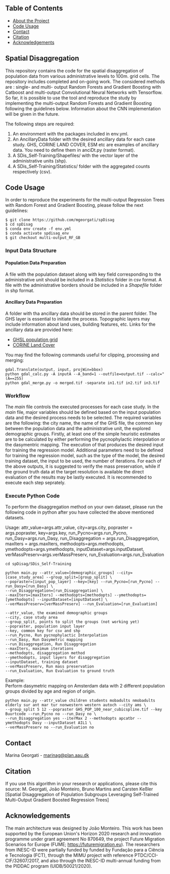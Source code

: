 <!-- TABLE OF CONTENTS -->
## Table of Contents

* [About the Project](#about-the-project)
* [Code Usage](#code-usage)
* [Contact](#contact)
* [Citation](#citation)
* [Acknowledgements](#acknowledgements)

<!-- About the Project -->
## Spatial Disaggregation
This repository contains the code for the spatial disaggregation of population data from various administrative levels to 100m. grid cells.
The repository includes completed and on-going work.
The considered methods are : single- and multi- output Random Forests and Gradient Boosting with Catboost and multi-output Convolutional Neural Networks with Tensorflow. So far, it is possible to use the tool and reproduce the study by implementing the multi-output Random Forests and Gradient Boosting following the guidelines below. Information about the CNN implementation will be given in the future.

The following steps are required:
1. An environment with the packages included in env.yml.
2. An AncillaryData folder with the desired ancillary data for each case study. GHS, CORINE LAND COVER, ESM etc are examples of ancillary data. 
You need to define them in anciDt.py (raster format).
3. A SDis_Self-Training/Shapefiles/ with the vector layer of the administrative units (shp).
4. A SDis_Self-Training/Statistics/ folder with the aggregated counts respectively (csv).

<!-- Code Usage -->
## Code Usage
In order to reproduce the experiments for the multi-output Regression Trees with Random Forest and Gradient Boosting, please follow the next guidelines:
```
$ git clone https://github.com/mgeorgati/spDisag
$ cd spDisag
$ conda env create -f env.yml 
$ conda activate spdisag_env
$ git checkout multi-output_RF_GB
```
### Input Data Structure
#### Population Data Preparation
A file with the population dataset along with key field corresponding to the administrative unit should be included in a *Statistics* folder in csv format. A file with the administrative borders should be included in a *Shapefile* folder in shp format.

#### Ancillary Data Preparation
A folder with tha ancillary data should be stored in the parent folder. The GHS layer is essential to initiate the process. Topographic layers may include information about land uses, building features, etc.
Links for the ancillary data are provided here:
- [GHSL population grid](https://ghsl.jrc.ec.europa.eu/download.php?ds=pop) 
- [CORINE Land Cover](https://land.copernicus.eu/pan-european/corine-land-cover)
 
You may find the following commands useful for clipping, processing and merging:

```
gdal.Translate(output, input, projWin=bbox) 
python gdal_calc.py -A inputA --A_band=1 --outfile=output.tif --calc="(A==255)
python gdal_merge.py -o merged.tif -separate in1.tif in2.tif in3.tif
```

### Workflow
The *main* file controls the executed processes for each case study. In the *main* file, major variables should be defined based on the input population data and the desired process needs to be selected. The required variables are the following: the city name, the name of the GHS file, the common key between the population data and the administrative unit, the explored demographic groups. Firstly, at least one of the simple heuristic estimates are to be calculated by either performing the pycnophylactic interpolation or the dasymentric mapping. The execution of that produces the desired input for training the regression model. 
Additional parameters need to be defined for training the regression model, such as the type of the model, the desired training dataset, the input to be used, the number of iterations. 
For each of the above outputs, it is suggested to verify the mass preservation, while if the ground truth data at the target resolution is available the direct evaluation of the results may be lastly executed. It is recommended to execute each step seprately.  

### Execute Python Code 
To perform the disaggregation method on your own dataset, please run the following code in python after you have collected the above mentioned datasets.

Usage: 
attr_value=args.attr_value, city=args.city, popraster = args.popraster, key=args.key, 
            run_Pycno=args.run_Pycno, run_Dasy=args.run_Dasy, run_Disaggregation = args.run_Disaggregation, maxIters = args.maxIters, methodopts=args.methodopts, ymethodopts=args.ymethodopts, 
            inputDataset=args.inputDataset, verMassPreserv=args.verMassPreserv, run_Evaluation=args.run_Evaluation 


```
cd spDisag/SDis_Self-Training

python main.py --attr_value=[demographic_groups] --city=[case_study_area] --group_split=[group_split] \
--popraster=[input_pop_layer] --key=[key] --run_Pycno=[run_Pycno] --run_Dasy=[run_Dasy] \
--run_Disaggregation=[run_Disaggregation] \
--maxIters=[maxIters] --methodopts=[methodopts] --ymethodopts=[ymethodopts] --inputDataset=[inputDataset] \
--verMassPreserv=[verMassPreserv] --run_Evaluation=[run_Evaluation]
```

```
--attr_value, the examined demographic groups
--city, case study area
--group_split, points to split the groups (not working yet)
--popraster, population input layer
--key, common key for csv and shp
--run_Pycno, Run pycnophylactic Interpolation
--run_Dasy, Run Dasymetric mapping
--run_Disaggregation, Run Disaggregation
--maxIters, maximum iterations
--methodopts, disaggregation method
--ymethodopts, input layers for disaggregation 
--inputDataset, training dataset
--verMassPreserv, Run mass preservation
--run_Evaluation, Run Evaluation to ground truth
```

Example:    
Perform dasymetric mapping on Amsterdam data with 2 different population groups divided by age and region of origin.     
```
python main.py --attr_value children students mobadults nmobadults elderly sur ant mar tur nonwestern western autoch --city ams \
--group_split 5 12 --popraster GHS_POP_100_near_cubicspline.tif --key Buurtcode --run_Pycno no --run_Dasy no \
--run_Disaggregation yes --iterMax 2 --methodopts apcatbr --ymethodopts Dasy --inputDataset AIL1 \
--verMassPreserv no --run_Evaluation no
```

<!-- Contact -->
## Contact
Marina Georgati - marinag@plan.aau.dk

<!-- Citation -->
## Citation
If you use this algorithm in your research or applications, please cite this source:
M. Georgati, João Monteiro, Bruno Martins and Carsten Keßler [Spatial Disaggregation of Population Subgroups Leveraging Self-Trained Multi-Output Gradient Boosted Regression Trees] 

<!-- ACKNOWLEDGEMENTS -->
## Acknowledgements
The main architecture was designed by João Monteiro.
This work has been supported by the European Union's Horizon 2020 research and innovation programme under grant agreement No 870649, the project Future Migration Scenarios for Europe (FUME; https://futuremigration.eu). The researchers from INESC-ID were partially funded by funded by Fundação para a Ciência e Tecnologia (FCT), through the MIMU project with reference PTDC/CCI-CIF/32607/2017, and also through the INESC-ID multi-annual funding from the PIDDAC program (UIDB/50021/2020).
